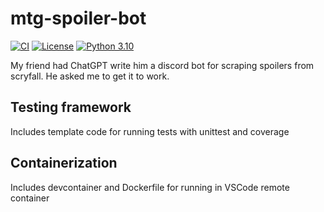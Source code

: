 # mtg-spoiler-bot
[![CI](https://github.com/bashgame/python-template/actions/workflows/ci-build.yml/badge.svg)](https://github.com/bashgame/python-template/actions/workflows/ci-build.yml)
[![License](https://img.shields.io/badge/License-Apache%202.0-blue.svg)](https://opensource.org/licenses/Apache-2.0)
[![Python 3.10](https://img.shields.io/badge/Python-3.10-green.svg)](https://shields.io/)

My friend had ChatGPT write him a discord bot for scraping spoilers from scryfall. He asked me to get it to work.

## Testing framework
Includes template code for running tests with unittest and coverage

## Containerization
Includes devcontainer and Dockerfile for running in VSCode remote container
